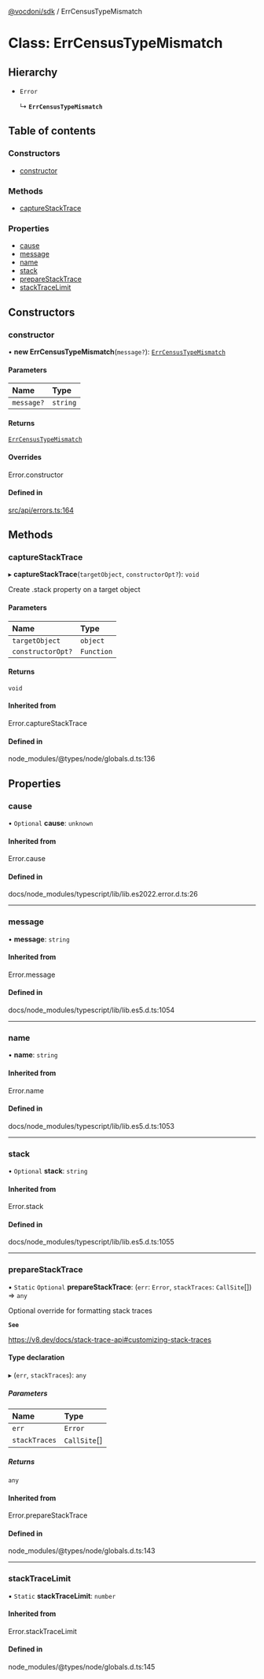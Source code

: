 [@vocdoni/sdk](/sdk) / ErrCensusTypeMismatch

# Class: ErrCensusTypeMismatch

## Hierarchy

- `Error`

  ↳ **`ErrCensusTypeMismatch`**

## Table of contents

### Constructors

- [constructor](ErrCensusTypeMismatch#constructor)

### Methods

- [captureStackTrace](ErrCensusTypeMismatch#capturestacktrace)

### Properties

- [cause](ErrCensusTypeMismatch#cause)
- [message](ErrCensusTypeMismatch#message)
- [name](ErrCensusTypeMismatch#name)
- [stack](ErrCensusTypeMismatch#stack)
- [prepareStackTrace](ErrCensusTypeMismatch#preparestacktrace)
- [stackTraceLimit](ErrCensusTypeMismatch#stacktracelimit)

## Constructors

### constructor

• **new ErrCensusTypeMismatch**(`message?`): [`ErrCensusTypeMismatch`](ErrCensusTypeMismatch)

#### Parameters

| Name | Type |
| :------ | :------ |
| `message?` | `string` |

#### Returns

[`ErrCensusTypeMismatch`](ErrCensusTypeMismatch)

#### Overrides

Error.constructor

#### Defined in

[src/api/errors.ts:164](https://github.com/vocdoni/vocdoni-sdk/blob/179c92b4cecfec787d968dc02b519f64ee15c5d3/src/api/errors.ts#L164)

## Methods

### captureStackTrace

▸ **captureStackTrace**(`targetObject`, `constructorOpt?`): `void`

Create .stack property on a target object

#### Parameters

| Name | Type |
| :------ | :------ |
| `targetObject` | `object` |
| `constructorOpt?` | `Function` |

#### Returns

`void`

#### Inherited from

Error.captureStackTrace

#### Defined in

node_modules/@types/node/globals.d.ts:136

## Properties

### cause

• `Optional` **cause**: `unknown`

#### Inherited from

Error.cause

#### Defined in

docs/node_modules/typescript/lib/lib.es2022.error.d.ts:26

___

### message

• **message**: `string`

#### Inherited from

Error.message

#### Defined in

docs/node_modules/typescript/lib/lib.es5.d.ts:1054

___

### name

• **name**: `string`

#### Inherited from

Error.name

#### Defined in

docs/node_modules/typescript/lib/lib.es5.d.ts:1053

___

### stack

• `Optional` **stack**: `string`

#### Inherited from

Error.stack

#### Defined in

docs/node_modules/typescript/lib/lib.es5.d.ts:1055

___

### prepareStackTrace

▪ `Static` `Optional` **prepareStackTrace**: (`err`: `Error`, `stackTraces`: `CallSite`[]) => `any`

Optional override for formatting stack traces

**`See`**

https://v8.dev/docs/stack-trace-api#customizing-stack-traces

#### Type declaration

▸ (`err`, `stackTraces`): `any`

##### Parameters

| Name | Type |
| :------ | :------ |
| `err` | `Error` |
| `stackTraces` | `CallSite`[] |

##### Returns

`any`

#### Inherited from

Error.prepareStackTrace

#### Defined in

node_modules/@types/node/globals.d.ts:143

___

### stackTraceLimit

▪ `Static` **stackTraceLimit**: `number`

#### Inherited from

Error.stackTraceLimit

#### Defined in

node_modules/@types/node/globals.d.ts:145
